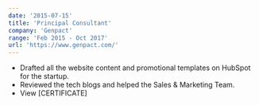 ```yaml
---
date: '2015-07-15'
title: 'Principal Consultant'
company: 'Genpact'
range: 'Feb 2015 - Oct 2017'
url: 'https://www.genpact.com/'
---
```


- Drafted all the website content and promotional templates on HubSpot for the startup.
- Reviewed the tech blogs and helped the Sales & Marketing Team.
- View [CERTIFICATE]